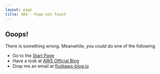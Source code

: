 ```yaml
---
layout: page
title: 404 - Page not found
---
```


## Ooops!

There is something wrong. Meanwhile, you could do one of the following

* Go to the [Start Page](/)
* Have a look at [AWS Official Blog](https://aws.amazon.com/blogs/aws/)
* Drop me an email at [flo@aws-blog.io](mailto:flo@aws-blog.io)
